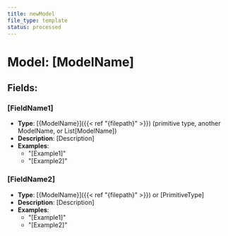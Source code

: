```yaml
---
title: newModel
file_type: template
status: processed
---
```

# Model: [ModelName]

## Fields:

### [FieldName1]

- **Type**: [{ModelName}]({{< ref "{filepath}" >}}) (primitive type, another ModelName, or List[ModelName])
- **Description**: [Description]
- **Examples**:
  - "[Example1]"
  - "[Example2]"

### [FieldName2]

- **Type**: [{ModelName}]({{< ref "{filepath}" >}}) or [PrimitiveType]
- **Description**: [Description]
- **Examples**:
  - "[Example1]"
  - "[Example2]"